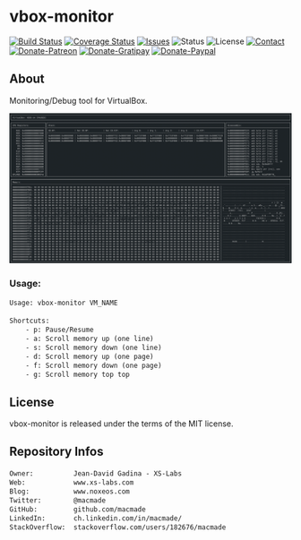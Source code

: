 vbox-monitor
============

[![Build Status](https://img.shields.io/travis/macmade/vbox-monitor.svg?branch=master&style=flat)](https://travis-ci.org/macmade/vbox-monitor)
[![Coverage Status](https://img.shields.io/coveralls/macmade/vbox-monitor.svg?branch=master&style=flat)](https://coveralls.io/r/macmade/vbox-monitor?branch=master)
[![Issues](http://img.shields.io/github/issues/macmade/vbox-monitor.svg?style=flat)](https://github.com/macmade/vbox-monitor/issues)
![Status](https://img.shields.io/badge/status-active-brightgreen.svg?style=flat)
![License](https://img.shields.io/badge/license-mit-brightgreen.svg?style=flat)
[![Contact](https://img.shields.io/badge/contact-@macmade-blue.svg?style=flat)](https://twitter.com/macmade)  
[![Donate-Patreon](https://img.shields.io/badge/donate-patreon-yellow.svg?style=flat)](https://patreon.com/macmade)
[![Donate-Gratipay](https://img.shields.io/badge/donate-gratipay-yellow.svg?style=flat)](https://www.gratipay.com/macmade)
[![Donate-Paypal](https://img.shields.io/badge/donate-paypal-yellow.svg?style=flat)](https://paypal.me/xslabs)

About
-----

Monitoring/Debug tool for VirtualBox.

![Screenshot](Assets/screen.png "Screenshot")

### Usage:

    Usage: vbox-monitor VM_NAME
    
    Shortcuts:
        - p: Pause/Resume
        - a: Scroll memory up (one line)
        - s: Scroll memory down (one line)
        - d: Scroll memory up (one page)
        - f: Scroll memory down (one page)
        - g: Scroll memory top top

License
-------

vbox-monitor is released under the terms of the MIT license.

Repository Infos
----------------

    Owner:          Jean-David Gadina - XS-Labs
    Web:            www.xs-labs.com
    Blog:           www.noxeos.com
    Twitter:        @macmade
    GitHub:         github.com/macmade
    LinkedIn:       ch.linkedin.com/in/macmade/
    StackOverflow:  stackoverflow.com/users/182676/macmade
